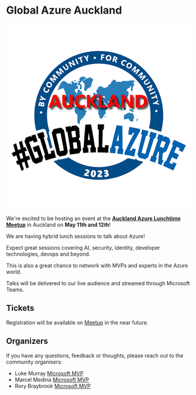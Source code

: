 # Global Azure Auckland

![Global Azure Auckland](logo.png)

We're excited to be hosting an event at the **[Auckland Azure Lunchtime Meetup](https://www.meetup.com/auckland-azure-lunchtime-meetup/)** in Auckland on **May 11th and 12th**!

We are having hybrid lunch sessions to talk about Azure!

Expect great sessions covering AI, security, identity, developer technologies, devops and beyond.

This is also a great chance to network with MVPs and experts in the Azure world.

Talks will be delivered to our live audience and streamed through Microsoft Teams.

## Tickets

Registration will be available on [Meetup](https://www.meetup.com/auckland-azure-lunchtime-meetup/) in the near future.

## Organizers

If you have any questions, feedback or thoughts, please reach out to the community organisers:

* Luke Murray [Microsoft MVP](https://mvp.microsoft.com/en-us/PublicProfile/5004796)
* Marcel Medina [Microsoft MVP](https://mvp.microsoft.com/en-us/PublicProfile/5005172)
* Rory Braybrook [Microsoft MVP](https://mvp.microsoft.com/en-us/PublicProfile/5003445)
